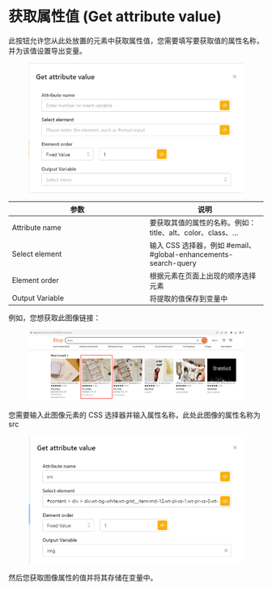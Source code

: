 # 获取属性值 (Get attribute value)

此按钮允许您从此处放置的元素中获取属性值，您需要填写要获取值的属性名称，并为该值设置导出变量。

<figure><img src="../../.gitbook/assets/image (3) (1) (1) (1) (1) (1) (1).png" alt=""><figcaption></figcaption></figure>

<table><thead><tr><th width="258">参数</th><th>说明</th></tr></thead><tbody><tr><td>Attribute name</td><td>要获取其值的属性的名称。例如：title、alt、color、class、...</td></tr><tr><td>Select element</td><td>输入 CSS 选择器，例如 #email、#global-enhancements-search-query</td></tr><tr><td>Element order</td><td>根据元素在页面上出现的顺序选择元素</td></tr><tr><td>Output Variable</td><td>将提取的值保存到变量中</td></tr></tbody></table>

例如，您想获取此图像链接：

<figure><img src="../../.gitbook/assets/image (6) (1) (1) (1) (1) (1) (1).png" alt=""><figcaption></figcaption></figure>

您需要输入此图像元素的 CSS 选择器并输入属性名称，此处此图像的属性名称为 src&#x20;

<figure><img src="../../.gitbook/assets/image (4) (1) (1) (1) (1) (1) (1).png" alt=""><figcaption></figcaption></figure>

然后您获取图像属性的值并将其存储在变量中。
